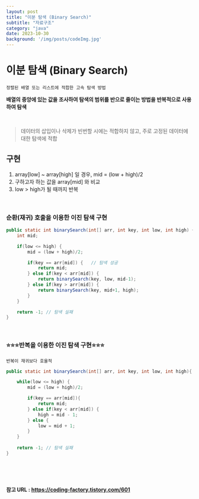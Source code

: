 ```yaml
---
layout: post
title: "이분 탐색 (Binary Search)"
subtitle: "자료구조"
category: "java"
date: 2023-10-30
background: '/img/posts/codeImg.jpg'
---
```


# 이분 탐색 (Binary Search) 

`정렬된 배열 또는 리스트에 적합한 고속 탐색 방법`

**배열의 중앙에 있는 값을 조사하여 탐색의 범위를 반으로 줄이는 방법을 반복적으로 사용하여 탐색**

<br>

> 데이터의 삽입이나 삭제가 빈번할 시에는 적합하지 않고, 주로 고정된 데이터에 대한 탐색에 적합

## 구현

1. array[low] ~ array[high] 일 경우, mid = (low + high)/2
2. 구하고자 하는 값을 array[mid] 와 비교
3. low > high가 될 때까지 반복

<br>

### 순환(재귀) 호출을 이용한 이진 탐색 구현

```java
public static int binarySearch(int[] arr, int key, int low, int high) {
    int mid;

    if(low <= high) {   
        mid = (low + high)/2;

        if(key == arr[mid]) {   // 탐색 성공
            return mid;
        } else if(key < arr[mid]) {
            return binarySearch(key, low, mid-1);
        } else if(key > arr[mid]) {
            return binarySearch(key, mid+1, high);
        }
    }

    return -1; // 탐색 실패
}
```

<br>

### ⭐⭐⭐반복을 이용한 이진 탐색 구현⭐⭐⭐

`반복이 재귀보다 호율적`

```java
public static int binarySearch(int[] arr, int key, int low, int high){

    while(low <= high) {
        mid = (low + high)/2;

        if(key == arr[mid]){
            return mid;
        } else if(key < arr[mid]) {
            high = mid - 1;
        } else {
            low = mid + 1;
        }
    }
    
    return -1; // 탐색 실패
}

```

<br>
<br>
<br> 

**참고 URL : <https://coding-factory.tistory.com/601>**
